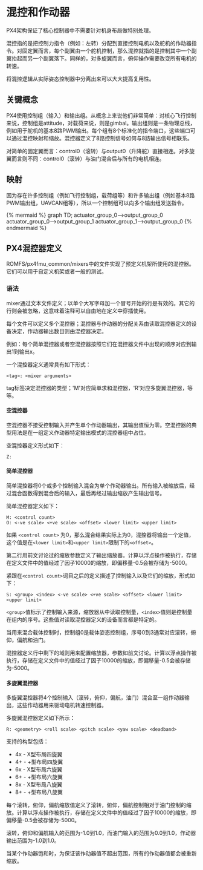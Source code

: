# 混控和作动器
 
PX4架构保证了核心控制器中不需要针对机身布局做特别处理。
 
混控指的是把控制力指令（例如：左转）分配到直接控制电机以及舵机的作动器指令。对固定翼而言，每个副翼由一个舵机控制，那么混控就指的是控制其中一个副翼抬起而另一个副翼落下。同样的，对多旋翼而言，俯仰操作需要改变所有电机的转速。 
 
将混控逻辑从实际姿态控制器中分离出来可以大大提高复用性。 
 
## 关键概念 
 
PX4使用控制组（输入）和输出组。从概念上来说他们非常简单：对核心飞行控制来说，控制组是attitude，对载荷来说，则是gimbal。输出组则是一条物理总线，例如用于舵机的基本8路PWM输出。每个组有8个标准化的指令端口，这些端口可以通过混控映射和缩放。混控器定义了8路控制信号如何与8路输出信号相联系。 
 
对简单的固定翼而言：control0（滚转）与output0（升降舵）直接相连。对多旋翼而言则不同：control0（滚转）与油门混合后与所有的电机相连。 

## 映射 
 
因为存在许多控制组（例如飞行控制组，载荷组等）和许多输出组（例如基本8路PWM输出组，UAVCAN组等），所以一个控制组可以向多个输出组发送指令。

{% mermaid %}
graph TD;
  actuator_group_0-->output_group_0
  actuator_group_0-->output_group_1
  actuator_group_1-->output_group_0
{% endmermaid %}
 
## PX4混控器定义 
 
ROMFS/px4fmu_common/mixers中的文件实现了预定义机架所使用的混控器。它们可以用于自定义机架或者一般的测试。 
 
### 语法 
 
mixer通过文本文件定义；以单个大写字母加一个冒号开始的行是有效的。其它的行则会被忽略，这意味着注释可以自由地在定义中穿插使用。 
 
每个文件可以定义多个混控器；混控器与作动器的分配关系由读取混控器定义的设备决定，作动器输出数目则由混控器决定。

例如：每个简单混控器或者空混控器按照它们在混控器文件中出现的顺序对应到输出1到输出x。

一个混控器定义通常具有如下形式：

```
<tag>: <mixer arguments>
```

tag标签决定混控器的类型；'M'对应简单求和混控器，'R'对应多旋翼混控器，等等。

#### 空混控器

空混控器不接受控制输入并产生单个作动器输出，其输出值恒为零。空混控器的典型用法是在一组定义作动器特定输出模式的混控器组中占位。

空混控器定义形式如下：

```
Z:
```

#### 简单混控器

简单混控器将0个或多个控制输入混合为单个作动器输出。所有输入被缩放后，经过混合函数得到混合后的输入，最后再经过输出缩放产生输出信号。

简单混控器定义如下：

```
M: <control count>
O: <-ve scale> <+ve scale> <offset> <lower limit> <upper limit>
```

如果 `<control count>` 为0，那么混合结果实际上为0，混控器将输出一个定值，这个值是在`<lower limit>`和`<upper limit>`限制下的`<offset>`。

第二行用前文讨论过的缩放参数定义了输出缩放器。计算以浮点操作被执行，存储在定义文件中的值经过了因子10000的缩放，即偏移量-0.5会被存储为-5000。

紧跟在`<control count>`词目之后的定义描述了控制输入以及它们的缩放，形式如下：

```
S: <group> <index> <-ve scale> <+ve scale> <offset> <lower limit> <upper limit>
```

`<group>`值标示了控制输入来源，缩放器从中读取控制量，`<index>`值则是控制量在组内的序号。这些值对读取混控器定义的设备而言都是特定的。

当用来混合载体控制时，控制组0是载体姿态控制组，序号0到3通常对应滚转，俯仰，偏航和油门。

混控器定义行中剩下的域则用来配置缩放器，参数如前文讨论。计算以浮点操作被执行，存储在定义文件中的值经过了因子10000的缩放，即偏移量-0.5会被存储为-5000。

#### 多旋翼混控器

多旋翼混控器将4个控制输入（滚转，俯仰，偏航，油门）混合至一组作动器输出，这些作动器用来驱动电机转速控制器。

多旋翼混控器定义如下所示：

```
R: <geometry> <roll scale> <pitch scale> <yaw scale> <deadband>
```

支持的构型包括：

- 4x - X型布局四旋翼
- 4+ - +型布局四旋翼
- 6x - X型布局六旋翼
- 6+ - +型布局六旋翼
- 8x - X型布局八旋翼
- 8+ - +型布局八旋翼

每个滚转，俯仰，偏航缩放值定义了滚转，俯仰，偏航控制相对于油门控制的缩放。计算以浮点操作被执行，存储在定义文件中的值经过了因子10000的缩放，即偏移量-0.5会被存储为-5000。

滚转，俯仰和偏航输入的范围为-1.0到1.0，而油门输入的范围为0.0到1.0，作动器输出范围为-1.0到1.0。

当某个作动器饱和时，为保证该作动器值不超出范围，所有的作动器值都会被重新缩放。
